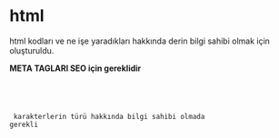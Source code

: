 # html 
html kodları ve ne işe yaradıkları hakkında derin bilgi sahibi olmak için oluşturuldu.

<b>META TAGLARI SEO için gereklidir</b>
<code><p>
<meta name="description" content="açıklama yazılır">
<meta name="keywords" content="anahtar kelimeler[google search]">
<meta name="author" content="yazan kişi hakkında bilgi sahibi">
<meta charset ="utf-8"> karakterlerin türü hakkında bilgi sahibi olmada gerekli
  </p></code>
